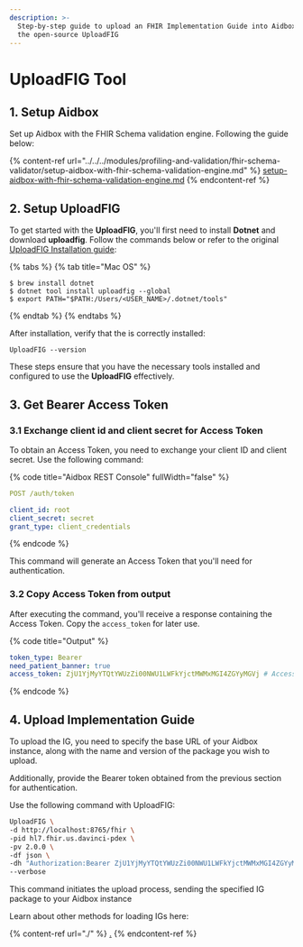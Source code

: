 ```yaml
---
description: >-
  Step-by-step guide to upload an FHIR Implementation Guide into Aidbox using
  the open-source UploadFIG
---
```


# UploadFIG Tool

## 1. Setup Aidbox

Set up Aidbox with the FHIR Schema validation engine. Following the guide below:

{% content-ref url="../../../modules/profiling-and-validation/fhir-schema-validator/setup-aidbox-with-fhir-schema-validation-engine.md" %}
[setup-aidbox-with-fhir-schema-validation-engine.md](../../../modules/profiling-and-validation/fhir-schema-validator/setup-aidbox-with-fhir-schema-validation-engine.md)
{% endcontent-ref %}

## 2. Setup UploadFIG

To get started with the **UploadFIG**, you'll first need to install **Dotnet** and download **uploadfig**. Follow the commands below or refer to the original [UploadFIG Installation guide](https://github.com/brianpos/UploadFIG?tab=readme-ov-file#installation):

{% tabs %}
{% tab title="Mac OS" %}
```
$ brew install dotnet
$ dotnet tool install uploadfig --global
$ export PATH="$PATH:/Users/<USER_NAME>/.dotnet/tools"
```
{% endtab %}
{% endtabs %}

After installation, verify that the is correctly installed:

```
UploadFIG --version
```

These steps ensure that you have the necessary tools installed and configured to use the **UploadFIG** effectively.

## 3. Get Bearer Access Token

### 3.1 Exchange client id and client secret for Access Token

To obtain an Access Token, you need to exchange your client ID and client secret. Use the following command:

{% code title="Aidbox REST Console" fullWidth="false" %}
```yaml
POST /auth/token

client_id: root
client_secret: secret
grant_type: client_credentials
```
{% endcode %}

This command will generate an Access Token that you'll need for authentication.

### 3.2 Copy Access Token from output

After executing the command, you'll receive a response containing the Access Token. Copy the `access_token` for later use.

{% code title="Output" %}
```yaml
token_type: Bearer
need_patient_banner: true
access_token: ZjU1YjMyYTQtYWUzZi00NWU1LWFkYjctMWMxMGI4ZGYyMGVj # Access Token
```
{% endcode %}

## 4. Upload Implementation Guide

To upload the IG, you need to specify the base URL of your Aidbox instance, along with the name and version of the package you wish to upload.

Additionally, provide the Bearer token obtained from the previous section for authentication.

Use the following command with UploadFIG:

```bash
UploadFIG \
-d http://localhost:8765/fhir \
-pid hl7.fhir.us.davinci-pdex \
-pv 2.0.0 \
-df json \
-dh "Authorization:Bearer ZjU1YjMyYTQtYWUzZi00NWU1LWFkYjctMWMxMGI4ZGYyMGVj" \
--verbose
```

This command initiates the upload process, sending the specified IG package to your Aidbox instance

Learn about other methods for loading IGs here:

{% content-ref url="./" %}
[.](./README.md)
{% endcontent-ref %}
